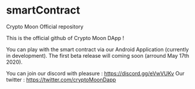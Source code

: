 # smartContract
Crypto Moon Official repository

This is the official github of Crypto Moon DApp !

You can play with the smart contract via our Android Application (currently in development). The first beta release will coming soon (arround May 17th 2020).

You can join our discord with pleasure : https://discord.gg/eVwVUKv Our twitter : https://twitter.com/cryptoMoonDapp
